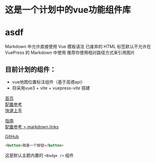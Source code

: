 <!-- [[toc]] -->
# 这是一个计划中的vue功能组件库
# asdf
Markdown 中允许直接使用 Vue 模板语法
已废弃的 HTML 标签默认不允许在 VuePress 的 Markdown 中使用
推荐你使用相对路径方式来引用图片

## 目前计划的组件：
- vue地图位置标注组件（基于高德api）
- 将采用vue3 + vite + vuepress-vite 搭建


<!-- 相对路径 -->
[首页](../README.md)  
[配置参考](../reference/config.md)  
[快速上手](./getting-started.md)  
<!-- 绝对路径 -->
[指南](/zh/guide/README.md)  
[配置参考 > markdown.links](/zh/reference/config.md#links)  
<!-- URL -->
[GitHub](https://github.com) 
``` html
<button>我是一个按钮</button>
```
这是默认主题内置的 `<Badge />` 组件 <Badge text="演示" />
<ClientOnly>
  <NonSsrFriendlyComponent />
</ClientOnly>

